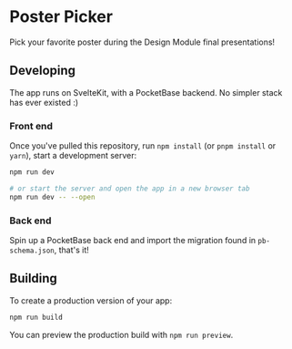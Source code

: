 # Poster Picker

Pick your favorite poster during the Design Module final presentations!

## Developing

The app runs on SvelteKit, with a PocketBase backend. No simpler stack has ever existed :)

### Front end

Once you've pulled this repository, run `npm install` (or `pnpm install` or `yarn`), start a development server:

```bash
npm run dev

# or start the server and open the app in a new browser tab
npm run dev -- --open
```

### Back end

Spin up a PocketBase back end and import the migration found in `pb-schema.json`, that's it!

## Building

To create a production version of your app:

```bash
npm run build
```

You can preview the production build with `npm run preview`.
